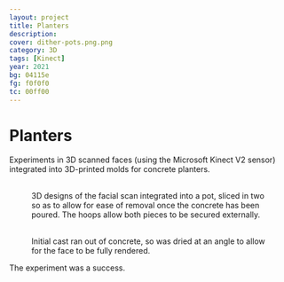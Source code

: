 ```yaml
---
layout: project
title: Planters
description:
cover: dither-pots.png.png
category: 3D
tags: [Kinect]
year: 2021
bg: 04115e
fg: f0f0f0
tc: 00ff00
---
```


# Planters

Experiments in 3D scanned faces (using the Microsoft Kinect V2 sensor) integrated into 3D-printed molds for concrete planters.

<figure>
<img src="/assets/img/work/pots/dither-pots-m0.png.png" alt="">
<img src="/assets/img/work/pots/dither-pots-m1.png.png" alt="">
<img src="/assets/img/work/pots/dither-pots-m2.png.png" alt="">
<figcaption>3D designs of the facial scan integrated into a pot, sliced in two so as to allow for ease of removal once the concrete has been poured. The hoops allow both pieces to be secured externally.</figcaption>
</figure>

<figure>
<img src="/assets/img/work/pots/dither-pot-01.jpg.png" alt="">
<img src="/assets/img/work/pots/dither-bub0.jpg.png" alt="">
<img src="/assets/img/work/pots/dither-me0.jpg.png" alt="">
<img src="/assets/img/work/pots/dither-me1.jpg.png" alt="">
<figcaption>Initial cast ran out of concrete, so was dried at an angle to allow for the face to be fully rendered.</figcaption>
</figure>

The experiment was a success.
